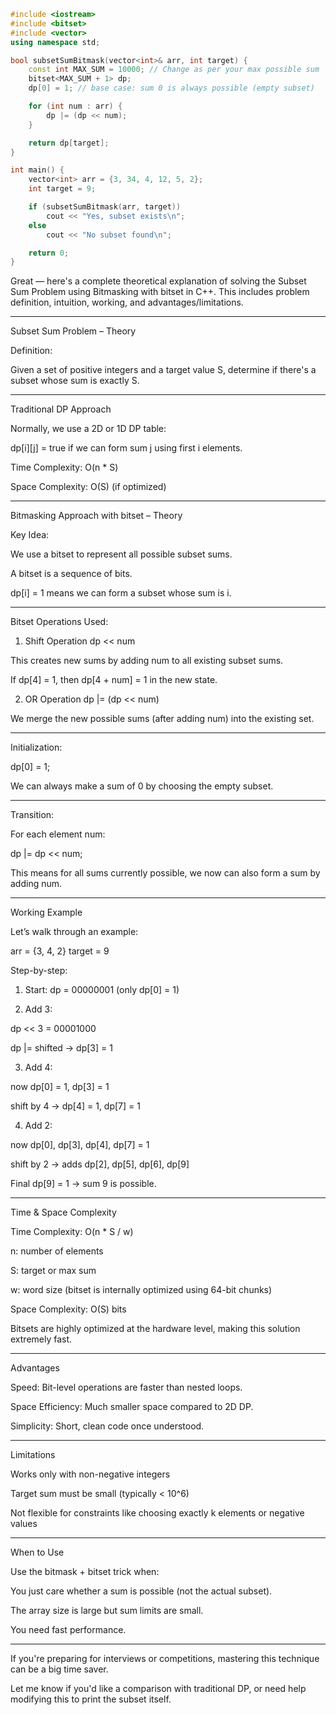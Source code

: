 ```cpp
#include <iostream>
#include <bitset>
#include <vector>
using namespace std;

bool subsetSumBitmask(vector<int>& arr, int target) {
    const int MAX_SUM = 10000; // Change as per your max possible sum
    bitset<MAX_SUM + 1> dp;
    dp[0] = 1; // base case: sum 0 is always possible (empty subset)

    for (int num : arr) {
        dp |= (dp << num);
    }

    return dp[target];
}

int main() {
    vector<int> arr = {3, 34, 4, 12, 5, 2};
    int target = 9;

    if (subsetSumBitmask(arr, target))
        cout << "Yes, subset exists\n";
    else
        cout << "No subset found\n";

    return 0;
}
```

Great — here's a complete theoretical explanation of solving the Subset Sum Problem using Bitmasking with bitset in C++. This includes problem definition, intuition, working, and advantages/limitations.


---

Subset Sum Problem – Theory

Definition:

Given a set of positive integers and a target value S, determine if there's a subset whose sum is exactly S.


---

Traditional DP Approach

Normally, we use a 2D or 1D DP table:

dp[i][j] = true if we can form sum j using first i elements.

Time Complexity: O(n * S)

Space Complexity: O(S) (if optimized)



---

Bitmasking Approach with bitset – Theory

Key Idea:

We use a bitset to represent all possible subset sums.

A bitset is a sequence of bits.

dp[i] = 1 means we can form a subset whose sum is i.



---

Bitset Operations Used:

1. Shift Operation dp << num

This creates new sums by adding num to all existing subset sums.

If dp[4] = 1, then dp[4 + num] = 1 in the new state.


2. OR Operation dp |= (dp << num)

We merge the new possible sums (after adding num) into the existing set.


---

Initialization:

dp[0] = 1;

We can always make a sum of 0 by choosing the empty subset.


---

Transition:

For each element num:

dp |= dp << num;

This means for all sums currently possible, we now can also form a sum by adding num.


---

Working Example

Let’s walk through an example:

arr = {3, 4, 2}
target = 9

Step-by-step:

1. Start: dp = 00000001 (only dp[0] = 1)


2. Add 3:

dp << 3 = 00001000

dp |= shifted → dp[3] = 1



3. Add 4:

now dp[0] = 1, dp[3] = 1

shift by 4 → dp[4] = 1, dp[7] = 1



4. Add 2:

now dp[0], dp[3], dp[4], dp[7] = 1

shift by 2 → adds dp[2], dp[5], dp[6], dp[9]




Final dp[9] = 1 → sum 9 is possible.


---

Time & Space Complexity

Time Complexity: O(n * S / w)

n: number of elements

S: target or max sum

w: word size (bitset is internally optimized using 64-bit chunks)


Space Complexity: O(S) bits


Bitsets are highly optimized at the hardware level, making this solution extremely fast.


---

Advantages

Speed: Bit-level operations are faster than nested loops.

Space Efficiency: Much smaller space compared to 2D DP.

Simplicity: Short, clean code once understood.



---

Limitations

Works only with non-negative integers

Target sum must be small (typically < 10^6)

Not flexible for constraints like choosing exactly k elements or negative values



---

When to Use

Use the bitmask + bitset trick when:

You just care whether a sum is possible (not the actual subset).

The array size is large but sum limits are small.

You need fast performance.



---

If you're preparing for interviews or competitions, mastering this technique can be a big time saver.

Let me know if you'd like a comparison with traditional DP, or need help modifying this to print the subset itself.

